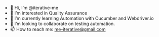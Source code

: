- 👋 Hi, I’m @iterative-me
- 👀 I’m interested in Quality Assurance
- 🌱 I’m currently learning Automation with Cucumber and Webdriver.io
- 💞️ I’m looking to collaborate on testing automation.
- 📫 How to reach me: me-iterative@gmail.com

<!---
iterative-me/iterative-me is a ✨ special ✨ repository because its `README.md` (this file) appears on your GitHub profile.
You can click the Preview link to take a look at your changes.
--->

